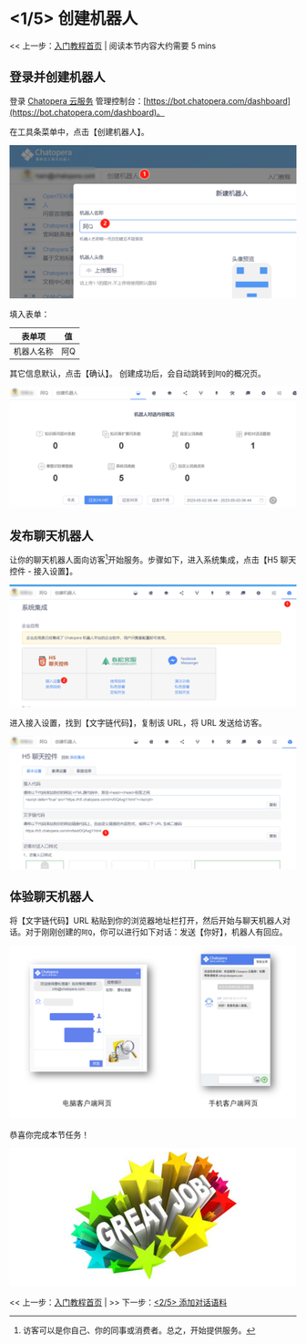 <!-- markup:blank-line -->
# <1/5> 创建机器人

<< 上一步：[入门教程首页](/products/chatbot-platform/tutorials/index.html) | <i class="glyphicon glyphicon-time"></i>阅读本节内容大约需要 5 mins <!-- markup:skip-line -->

## 登录并创建机器人

登录 [Chatopera 云服务](https://bot.chatopera.com/dashboard) 管理控制台：[https://bot.chatopera.com/dashboard](https://bot.chatopera.com/dashboard)。

在工具条菜单中，点击【创建机器人】。

![](../../../images/assets/screenshot_20230503085347.png)

填入表单：

| 表单项 | 值 |
| --- | --- |
| 机器人名称 | 阿Q |
<!-- markup:table-caption 创建机器人表单 -->

其它信息默认，点击【确认】。
创建成功后，会自动跳转到`阿Q`的概况页。

![机器人详情页](../../../images/assets/screenshot_20230503084438.png)

## 发布聊天机器人

让你的聊天机器人面向访客[^visitor]开始服务。步骤如下，进入系统集成，点击【H5 聊天控件 - 接入设置】。

![](../../../images/assets/screenshot_20230503084820.png)

进入接入设置，找到【文字链代码】，复制该 URL，将 URL 发送给访客。

![](../../../images/assets/screenshot_20230503084843.png)

## 体验聊天机器人

将【文字链代码】URL 粘贴到你的浏览器地址栏打开，然后开始与聊天机器人对话。对于刚刚创建的`阿Q`，你可以进行如下对话：发送【你好】，机器人有回应。

![](../../../images/assets/screenshot_20230424144739.png)

恭喜你完成本节任务！

![恭喜完成任务](../../../images/products/platform/congr-20210913-195053.png) <!-- markup:skip-line -->

<< 上一步：[入门教程首页](/products/chatbot-platform/tutorials/index.html) | >> 下一步：[<2/5> 添加对话语料](/products/chatbot-platform/tutorials/2-answer-faq.html) <!-- markup:skip-line -->


[^visitor]: 访客可以是你自己、你的同事或消费者。总之，开始提供服务。